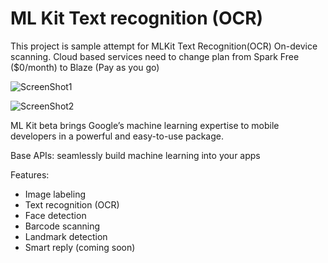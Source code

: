 ML Kit Text recognition (OCR)
=============================

This project is sample attempt for MLKit Text Recognition(OCR) On-device scanning. Cloud based services need to change plan from Spark Free ($0/month) to Blaze (Pay as you go)

![ScreenShot1](https://raw.githubusercontent.com/SundaramKrishna/MLKit-Sample/master/screenshots/screen1.png "")

![ScreenShot2](https://raw.githubusercontent.com/SundaramKrishna/MLKit-Sample/master/screenshots/screen3.png "")



ML Kit beta brings Google’s machine learning expertise to mobile developers in a powerful and easy-to-use package.


Base APIs: seamlessly build machine learning into your apps

Features:
- Image labeling
- Text recognition (OCR)
- Face detection
- Barcode scanning
- Landmark detection
- Smart reply (coming soon)


